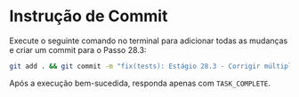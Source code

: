 # Instrução de Commit

Execute o seguinte comando no terminal para adicionar todas as mudanças e criar um commit para o Passo 28.3:

```bash
git add . && git commit -m "fix(tests): Estágio 28.3 - Corrigir múltiplos erros nos testes"
```

Após a execução bem-sucedida, responda apenas com `TASK_COMPLETE`.